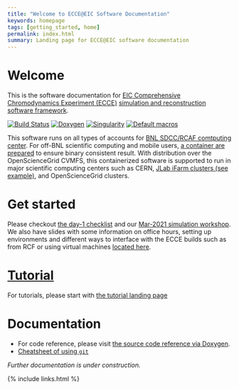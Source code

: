 ```yaml
---
title: "Welcome to ECCE@EIC Software Documentation"
keywords: homepage
tags: [getting_started, home]
permalink: index.html
summary: Landing page for ECCE@EIC software documentation
---
```



# Welcome

This is the software documentation for [EIC Comprehensive Chromodynamics Experiment (ECCE)](https://www.ecce-eic.org/) [simulation and reconstruction software framework](https://github.com/ECCE-EIC). 

[![Build Status](https://web.racf.bnl.gov/jenkins-sphenix/buildStatus/icon?job=sPHENIX/sPHENIX_CoreSoftware_MasterBranch)](https://web.racf.bnl.gov/jenkins-sphenix/job/sPHENIX/job/sPHENIX_CoreSoftware_MasterBranch/)
[![Doxygen](https://img.shields.io/badge/code%20reference-Doxygen-green.svg)](https://ecce-eic.github.io/doxygen)
[![Singularity](https://img.shields.io/badge/container-Singularity%20via%20CVMFS-green.svg)](https://github.com/ECCE-EIC/Singularity)
[![Default macros](https://img.shields.io/badge/reference-macros-green.svg)](https://github.com/ECCE-EIC/macros)


This software runs on all types of accounts for [BNL SDCC/RCAF comtputing center](https://www.racf.bnl.gov/). 
For off-BNL scientific computing and mobile users, [a container are prepared](https://github.com/ECCE-EIC/Singularity) to ensure binary consistent result. 
With distribution over the OpenScienceGrid CVMFS, this containerized software is supported to run in major scientific computing centers such as CERN, [JLab iFarm clusters (see example)](/tutorials_example2_JLab.html), and OpenScienceGrid clusters. 

# Get started

Please checkout [the day-1 checklist](/tutorials_day1.html) and our [Mar-2021 simulation workshop](https://indico.bnl.gov/event/11112/). We also have slides with some information on office hours, setting up environments and different ways to interface with the ECCE builds such as from RCF or using virtual machines [located here](https://indico.bnl.gov/event/11268/attachments/33707/54249/ECCE_simulations_quick_guide.pdf).

# [Tutorial](/tutorials_landing_page.html)

For tutorials, please start with [the tutorial landing page](/tutorials_landing_page.html)

# Documentation

* For code reference, please visit [the source code reference via Doxygen](/doxygen/). 
* [Cheatsheet of using `git`](/docs_git_cheat_sheet.html)

*Further documentation is under construction.*


{% include links.html %}

